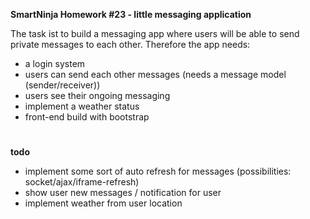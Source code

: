 **SmartNinja Homework #23 - little messaging application**

The task ist to build a messaging app where users will be able to send private messages to each other.
Therefore the app needs:
- a login system
- users can send each other messages (needs a message model (sender/receiver))
- users see their ongoing messaging
- implement a weather status
- front-end build with bootstrap


#
**todo**
- implement some sort of auto refresh for messages (possibilities: socket/ajax/iframe-refresh)
- show user new messages / notification for user
- implement weather from user location